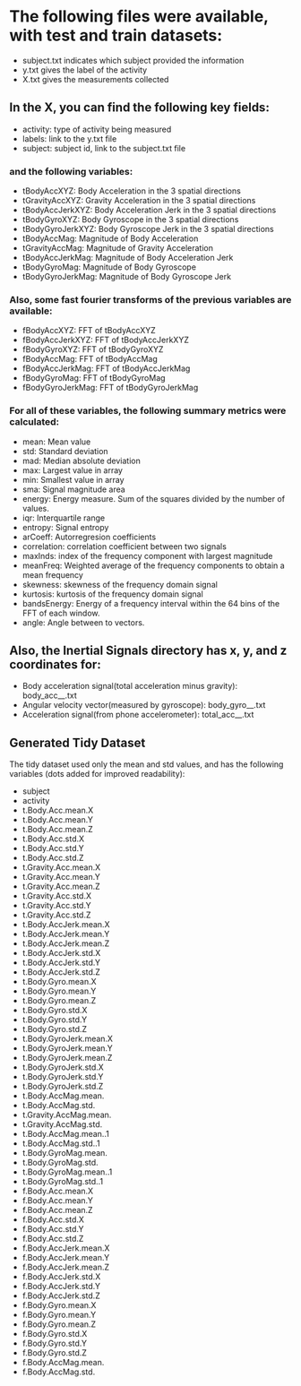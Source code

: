 # The following files were available, with test and train datasets:
* subject<set>.txt indicates which subject provided the information
* y<set>.txt gives the label of the activity
* X<set>.txt gives the measurements collected

## In the X<set>, you can find the following key fields:
* activity: type of activity being measured
* labels: link to the y<set>.txt file
* subject: subject id, link to the subject<set>.txt file

### and the following variables:
* tBodyAccXYZ: Body Acceleration in the 3 spatial directions
* tGravityAccXYZ: Gravity Acceleration in the 3 spatial directions
* tBodyAccJerkXYZ: Body Acceleration Jerk in the 3 spatial directions
* tBodyGyroXYZ: Body Gyroscope in the 3 spatial directions
* tBodyGyroJerkXYZ: Body Gyroscope Jerk in the 3 spatial directions
* tBodyAccMag: Magnitude of Body Acceleration
* tGravityAccMag: Magnitude of Gravity Acceleration
* tBodyAccJerkMag: Magnitude of Body Acceleration Jerk
* tBodyGyroMag: Magnitude of Body Gyroscope
* tBodyGyroJerkMag: Magnitude of Body Gyroscope Jerk

### Also, some fast fourier transforms of the previous variables are available:
* fBodyAccXYZ: FFT of tBodyAccXYZ
* fBodyAccJerkXYZ: FFT of tBodyAccJerkXYZ
* fBodyGyroXYZ: FFT of tBodyGyroXYZ
* fBodyAccMag: FFT of tBodyAccMag
* fBodyAccJerkMag: FFT of tBodyAccJerkMag
* fBodyGyroMag: FFT of tBodyGyroMag
* fBodyGyroJerkMag: FFT of tBodyGyroJerkMag

### For all of these variables, the following summary metrics were calculated:
* mean: Mean value
* std: Standard deviation
* mad: Median absolute deviation 
* max: Largest value in array
* min: Smallest value in array
* sma: Signal magnitude area
* energy: Energy measure. Sum of the squares divided by the number of values. 
* iqr: Interquartile range 
* entropy: Signal entropy
* arCoeff: Autorregresion coefficients
* correlation: correlation coefficient between two signals
* maxInds: index of the frequency component with largest magnitude
* meanFreq: Weighted average of the frequency components to obtain a mean frequency
* skewness: skewness of the frequency domain signal 
* kurtosis: kurtosis of the frequency domain signal 
* bandsEnergy: Energy of a frequency interval within the 64 bins of the FFT of each window.
* angle: Angle between to vectors.

## Also, the Inertial Signals directory has x, y, and z coordinates for:
* Body acceleration signal(total acceleration minus  gravity): body_acc_<coord>_<set>.txt
* Angular velocity vector(measured by gyroscope): body_gyro_<coord>_<set>.txt
* Acceleration signal(from phone accelerometer): total_acc_<coord>_<set>.txt

## Generated Tidy Dataset
The tidy dataset used only the mean and std values, and has the following variables (dots added for improved readability):
* subject
* activity
* t.Body.Acc.mean.X
* t.Body.Acc.mean.Y
* t.Body.Acc.mean.Z
* t.Body.Acc.std.X
* t.Body.Acc.std.Y
* t.Body.Acc.std.Z
* t.Gravity.Acc.mean.X
* t.Gravity.Acc.mean.Y
* t.Gravity.Acc.mean.Z
* t.Gravity.Acc.std.X
* t.Gravity.Acc.std.Y
* t.Gravity.Acc.std.Z
* t.Body.AccJerk.mean.X
* t.Body.AccJerk.mean.Y
* t.Body.AccJerk.mean.Z
* t.Body.AccJerk.std.X
* t.Body.AccJerk.std.Y
* t.Body.AccJerk.std.Z
* t.Body.Gyro.mean.X
* t.Body.Gyro.mean.Y
* t.Body.Gyro.mean.Z
* t.Body.Gyro.std.X
* t.Body.Gyro.std.Y
* t.Body.Gyro.std.Z
* t.Body.GyroJerk.mean.X
* t.Body.GyroJerk.mean.Y
* t.Body.GyroJerk.mean.Z
* t.Body.GyroJerk.std.X
* t.Body.GyroJerk.std.Y
* t.Body.GyroJerk.std.Z
* t.Body.AccMag.mean.
* t.Body.AccMag.std.
* t.Gravity.AccMag.mean.
* t.Gravity.AccMag.std.
* t.Body.AccMag.mean..1
* t.Body.AccMag.std..1
* t.Body.GyroMag.mean.
* t.Body.GyroMag.std.
* t.Body.GyroMag.mean..1
* t.Body.GyroMag.std..1
* f.Body.Acc.mean.X
* f.Body.Acc.mean.Y
* f.Body.Acc.mean.Z
* f.Body.Acc.std.X
* f.Body.Acc.std.Y
* f.Body.Acc.std.Z
* f.Body.AccJerk.mean.X
* f.Body.AccJerk.mean.Y
* f.Body.AccJerk.mean.Z
* f.Body.AccJerk.std.X
* f.Body.AccJerk.std.Y
* f.Body.AccJerk.std.Z
* f.Body.Gyro.mean.X
* f.Body.Gyro.mean.Y
* f.Body.Gyro.mean.Z
* f.Body.Gyro.std.X
* f.Body.Gyro.std.Y
* f.Body.Gyro.std.Z
* f.Body.AccMag.mean.
* f.Body.AccMag.std.
